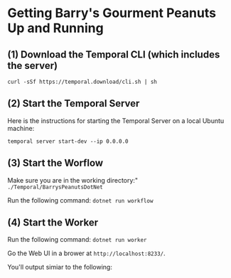 # Getting Barry's Gourment Peanuts Up and Running

## (1) Download the Temporal CLI (which includes the server)

`curl -sSf https://temporal.download/cli.sh | sh`

## (2) Start the Temporal Server

Here is the instructions for starting the Temporal Server on a local Ubuntu machine:

`temporal server start-dev --ip 0.0.0.0`

## (3) Start the Worflow

Make sure you are in the working directory:" `./Temporal/BarrysPeanutsDotNet`

Run the following command: `dotnet run workflow`

## (4) Start the Worker

Run the following command: `dotnet run worker`

Go the Web UI in a brower at `http://localhost:8233/`.

You'll output simiar to the following:
